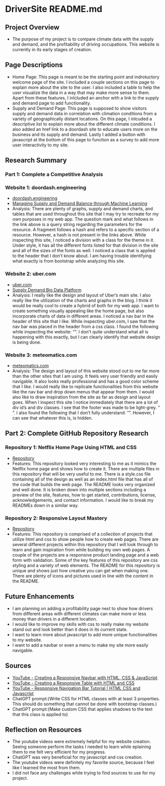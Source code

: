 # DriverSite README.md

## Project Overview
- The purpose of my project is to compare climate data with the supply and demand, and the profitability of driving occupations. This website is currently in its early stages of creation. 

## Page Descriptions
- Home Page: This page is meant to be the starting point and indrotuctory welcome page of the site. I included a couple sections on this page to explain more about the site to the user. I also included a table to help the user visualize the data in a way that may make more sense to them. Apart from these features, I inlcluded an anchor with a link to the supply and demand page to add functionality.
- Supply and Demand Page: This page is supposed to show visitors supply and demand data in correlation with climation conditions from a variety of geographically distant locations. On this page, I inlcuded a descriptive list to explain more about the different climate conditions. I also added an href link to a doordash site to educate users more on the business and its supply and demand. Lastly I added a button with javascript at the bottom of this page to function as a survey to add more user interactivity to my site.

## Research Summary

### Part 1: Complete a Competitive Analysis

### Website 1: doordash.engineering
- [doordash.engineering](https://doordash.engineering/)
- [Managing Supply and Demand Balance through Machine Learning](https://doordash.engineering/2021/06/29/managing-supply-and-demand-balance-through-machine-learning/)
- Analysis: There are plenty of graphs, supply and demand charts, and tables that are used throughout this site that I may try to recreate for my own purposes in my web app. The question mark and what follows in the link above is a query string regarding the parameters for the resource. A fragment follows a hash and refers to a specific section of a resource. However, a hash is not present in the links above. While inspecting this site, I noticed a division with a class for the theme in it. Under style, it has all the different fonts listed for that division in the site and all of the sizes of the fonts as well. I noticed a class that is applied to the header that I don’t know about. I am having trouble identifying what exactly is from bootstrap while analyzing this site.

### Website 2: uber.com
- [uber.com](https://www.uber.com/)
- [Supply Demand Big Data Platform](https://www.uber.com/blog/supply-demand-big-data-platform/)
- Analysis: I really like the design and layout of Uber’s main site. I also really like the utilization of the charts and graphs in the blog. I think it would be really cool to create a hybrid of both for my web app. I want to create something visually appealing like the home page, but also incorporate charts of data in different areas. I noticed a nav bar in the header of this site that I like. While inspecting uber.com, I saw that the nav bar was placed in the header from a css class. I found the following while inspecting the website: “<iframe id="_hjSafeContext_81873813" title="_hjSafeContext" tabindex="-1" aria-hidden="true" src="about:blank" style="display: none !important; width: 1px !important; height: 1px !important; opacity: 0 !important; pointer-events: none !important;"></iframe>”. I don’t quite understand what all is happening with this exactly, but I can clearly identify that website design is being done.

### Website 3: meteomatics.com
- [meteomatics.com](https://www.meteomatics.com/en/weather-api/)
- Analysis: The design and layout of this website stood out to me far more than the other sites that I am using. It feels very user friendly and easily navigable. It also looks really professional and has a good color scheme that I like. I would really like to replicate functionalities from this website like the nav bar and drop down menus that appear from them. I would also like to draw inspiration from the site as far as design and layout goes. When I inspect this site I notice immediately that there are a lot of div id’s and div classes. I see that the footer was made to be light-grey. “<footer class="bg-brand-light-gray pt-10 pb-2"><div class="container mx-auto px-5 md:px-0">”. I also found the following that I don’t fully understand: “<iframe owner="archetype" title="archetype" style="display: none; visibility: hidden;"></iframe>”. However, I can see that whatever this is, is hidden.

## Part 2: Complete GitHub Repository Research

### Repository 1: Netflix Home Page Using HTML and CSS
- [Repository](https://github.com/Alok-2002/Netflix_Home_Page_Using_HTML_And_CSS.git)
- Features: This repository looked very interesting to me as it mimics the Netflix home page and shows how to create it. There are multiple files in this repository that will be very useful to me. There is a style.css file containing all of the design as well as an index.html file that has all of the code that builds the web page. The README looks very organized and well done. It is broken down into multiple sections including a preview of the site, features, how to get started, contributions, license, acknowledgements, and contact information. I would like to break my READMEs down in a similar way.

### Repository 2: Responsive Layout Mastery
- [Repository](https://github.com/sukhmancs/responsive-layout-mastery.git)
- Features: This repository is comprised of a collection of projects that utilize html and css to show people how to create web pages. There are several different projects within this repository that I will look through to learn and gain inspiration from while building my own web pages. A couple of the projects are a responsive product landing page and a web form with validation. Some of the key features of this repository are css styling and a variety of web elements. The README for this repository is unique and shows just how creative you can get when making one. There are plenty of icons and pictures used in line with the content in the README. 

## Future Enhancements
- I am planning on adding a profitability page next to show how drivers from different areas with different climates can make more or less money than drivers in a different location.
- I would like to improve my skills with css to really make my website stand out and look better than it does in its current state.
- I want to learn more about javascript to add more unique functionalities to my website.
- I want to add a navbar or even a menu to make my site more easily navigable.

## Sources
- [YouTube - Creating a Responsive Navbar with HTML, CSS & JavaScript](https://www.youtube.com/watch?v=DABVLJjnVUs)
- [YouTube - Creating a Responsive Table with HTML and CSS](https://www.youtube.com/watch?v=F1bofxImJ3Y&t=238s)
- [YouTube - Responsive Navigation Bar Tutorial | HTML CSS and Javascript](https://www.youtube.com/watch?v=OPgoZrfTkck)
- ChatGPT prompt:(Write CSS for HTML classes with at least 3 properties. This should do something that cannot be done with bootstrap classes.)
- ChatGPT prompt:(Make custom CSS that applies shadows to the text that this class is applied to)

## Reflection on Resources
- The youtube videos were extremely helpful for my website creation. Seeing someone perform the tasks I needed to learn while eplaining them to me felt very efficient for my progress.
- ChatGPT was very beneficial for my javascript and css creation.
- The youtube videos were definitely my favorite source, because I feel like I learned the most from them.
- I did not face any challenges while trying to find sources to use for my project.
